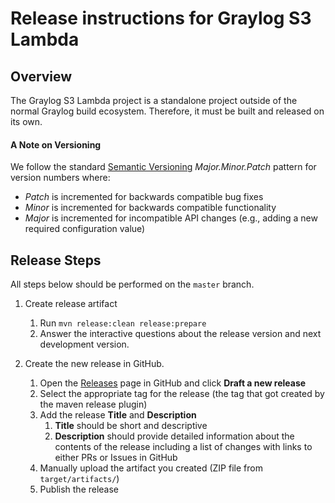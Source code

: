 # Release instructions for Graylog S3 Lambda

## Overview

The Graylog S3 Lambda project is a standalone project outside of the normal Graylog build ecosystem.
Therefore, it must be built and released on its own.

#### A Note on Versioning

We follow the standard [Semantic Versioning](https://semver.org/) *Major.Minor.Patch* pattern for version numbers where:
* *Patch* is incremented for backwards compatible bug fixes
* *Minor* is incremented for backwards compatible functionality
* *Major* is incremented for incompatible API changes (e.g., adding a new required configuration value)

## Release Steps

All steps below should be performed on the `master` branch.

1) Create release artifact
    1) Run `mvn release:clean release:prepare`
    1) Answer the interactive questions about the release version and next development version.

1) Create the new release in GitHub.
    1) Open the [Releases](https://github.com/graylog2/graylog-s3-lambda/releases) page in GitHub and click **Draft a new release**
    1) Select the appropriate tag for the release (the tag that got created by the maven release plugin)
    1) Add the release **Title** and **Description**
        1) **Title** should be short and descriptive
        1) **Description** should provide detailed information about the contents of the release including a list of
           changes with links to either PRs or Issues in GitHub
    1) Manually upload the artifact you created (ZIP file from `target/artifacts/`)
    1) Publish the release
